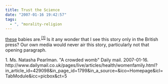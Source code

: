 ```yaml
---
title: Trust the Science
date: "2007-01-16 19:42:57"
tags:
  - ", "morality-religion
---
```

[these][ref1] babies are.<sup>[\[1\]][ref2]</sup>  Is it any wonder that I see this story only in the British press?  Our own media would never air this story, particularly not that opening paragraph.

<div markdown="1" class="postrefs">
1. Ms. Natasha Pearlman.  "A crowded womb" Daily mail.  2007-01-16.  http://www.dailymail.co.uk/pages/live/articles/health/womenfamily.html?in_article_id=429098&in_page_id=1799&in_a_source=&ico=Homepage&icl=TabModule&icc=picbox&ct=5 
</div>

[ref1]: http://www.dailymail.co.uk/pages/live/articles/health/womenfamily.html?in_article_id=429098&in_page_id=1799&in_a_source=&ico=Homepage&icl=TabModule&icc=picbox&ct=5  "Daily Mail | A crowded womb"
[ref2]: http://www.dailymail.co.uk/pages/live/articles/health/womenfamily.html?in_article_id=429098&in_page_id=1799&in_a_source=&ico=Homepage&icl=TabModule&icc=picbox&ct=5  "Daily Mail | A crowded womb"

